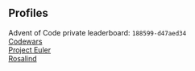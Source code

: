 ## Profiles

Advent of Code private leaderboard: `188599-d47aed34`  
[Codewars](https://www.codewars.com/users/labuwx)  
[Project Euler](https://projecteuler.net/profile/labuwx.png)  
[Rosalind](https://rosalind.info/users/PRZU48)
